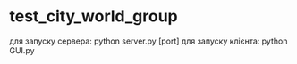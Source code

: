 # test_city_world_group

для запуску сервера: python server.py [port]
для запуску клієнта: python GUI.py